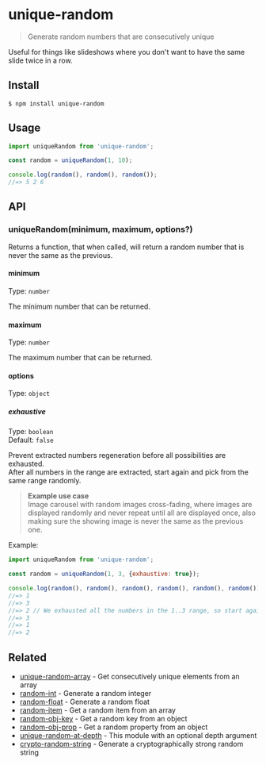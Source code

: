 # unique-random

> Generate random numbers that are consecutively unique

Useful for things like slideshows where you don't want to have the same slide twice in a row.

## Install

```
$ npm install unique-random
```

## Usage

```js
import uniqueRandom from 'unique-random';

const random = uniqueRandom(1, 10);

console.log(random(), random(), random());
//=> 5 2 6
```

## API

### uniqueRandom(minimum, maximum, options?)

Returns a function, that when called, will return a random number that is never the same as the previous.

#### minimum

Type: `number`

The minimum number that can be returned.

#### maximum

Type: `number`

The maximum number that can be returned.

#### options

Type: `object`

##### exhaustive

Type: `boolean`\
Default: `false`

Prevent extracted numbers regeneration before all possibilities are exhausted.\
After all numbers in the range are extracted, start again and pick from the same range randomly.


> **Example use case**\
> Image carousel with random images cross-fading, where images are displayed randomly and never repeat until all are displayed once, also making sure the showing image is never the same as the previous one.

Example:

```js
import uniqueRandom from 'unique-random';

const random = uniqueRandom(1, 3, {exhaustive: true});

console.log(random(), random(), random(), random(), random(), random());
//=> 1
//=> 3
//=> 2 // We exhausted all the numbers in the 1..3 range, so start again and pick from the range 1..3.
//=> 3
//=> 1
//=> 2
```

## Related

- [unique-random-array](https://github.com/sindresorhus/unique-random-array) - Get consecutively unique elements from an array
- [random-int](https://github.com/sindresorhus/random-int) - Generate a random integer
- [random-float](https://github.com/sindresorhus/random-float) - Generate a random float
- [random-item](https://github.com/sindresorhus/random-item) - Get a random item from an array
- [random-obj-key](https://github.com/sindresorhus/random-obj-key) - Get a random key from an object
- [random-obj-prop](https://github.com/sindresorhus/random-obj-prop) - Get a random property from an object
- [unique-random-at-depth](https://github.com/Aweary/unique-random-at-depth) - This module with an optional depth argument
- [crypto-random-string](https://github.com/sindresorhus/crypto-random-string) - Generate a cryptographically strong random string
